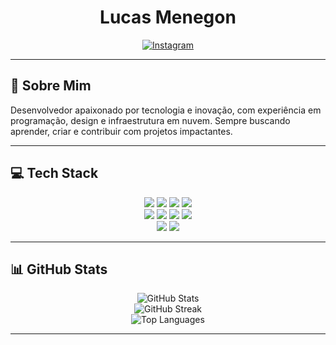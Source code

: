 <h1 align="center">Lucas Menegon</h1>

<p align="center">
  <a href="https://instagram.com/menegonlucas_">
    <img src="https://img.shields.io/badge/Instagram-%23E4405F.svg?&style=for-the-badge&logo=instagram&logoColor=white" alt="Instagram"/>
  </a>
</p>

---

## 💼 Sobre Mim

Desenvolvedor apaixonado por tecnologia e inovação, com experiência em programação, design e infraestrutura em nuvem. Sempre buscando aprender, criar e contribuir com projetos impactantes.

---

## 💻 Tech Stack

<p align="center">
  <img src="https://img.shields.io/badge/C++-%2300599C.svg?style=for-the-badge&logo=c%2B%2B&logoColor=white" />
  <img src="https://img.shields.io/badge/HTML5-%23E34F26.svg?style=for-the-badge&logo=html5&logoColor=white" />
  <img src="https://img.shields.io/badge/JavaScript-%23323330.svg?style=for-the-badge&logo=javascript&logoColor=%23F7DF1E" />
  <img src="https://img.shields.io/badge/Markdown-%23000000.svg?style=for-the-badge&logo=markdown&logoColor=white" />
  <br />
  <img src="https://img.shields.io/badge/Google%20Cloud-%234285F4.svg?style=for-the-badge&logo=google-cloud&logoColor=white" />
  <img src="https://img.shields.io/badge/Firebase-%23039BE5.svg?style=for-the-badge&logo=firebase" />
  <img src="https://img.shields.io/badge/Node.js-6DA55F?style=for-the-badge&logo=node.js&logoColor=white" />
  <img src="https://img.shields.io/badge/MySQL-4479A1.svg?style=for-the-badge&logo=mysql&logoColor=white" />
  <br />
  <img src="https://img.shields.io/badge/Figma-%23F24E1E.svg?style=for-the-badge&logo=figma&logoColor=white" />
  <img src="https://img.shields.io/badge/Canva-%2300C4CC.svg?style=for-the-badge&logo=canva&logoColor=white" />
</p>

---

## 📊 GitHub Stats

<p align="center">
  <img src="https://github-readme-stats.vercel.app/api?username=menegonlucas&theme=dark&hide_border=false&include_all_commits=false&count_private=false" alt="GitHub Stats" />
  <br />
  <img src="https://nirzak-streak-stats.vercel.app/?user=menegonlucas&theme=dark&hide_border=false" alt="GitHub Streak" />
  <br />
  <img src="https://github-readme-stats.vercel.app/api/top-langs/?username=menegonlucas&theme=dark&hide_border=false&layout=compact" alt="Top Languages" />
</p>

---
